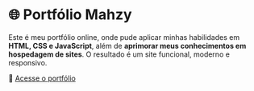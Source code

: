 # 🌐 Portfólio Mahzy

Este é meu portfólio online, onde pude aplicar minhas habilidades em **HTML, CSS e JavaScript**, além de **aprimorar meus conhecimentos em hospedagem de sites**. O resultado é um site funcional, moderno e responsivo.

🔗 [Acesse o portfólio](https://mahzy.com)

